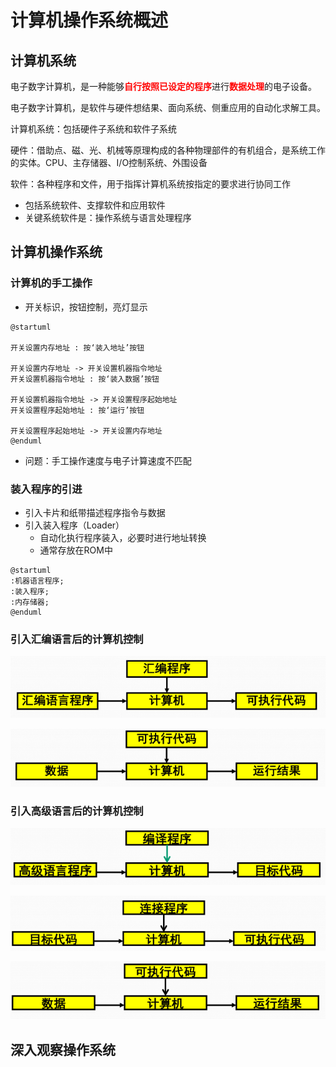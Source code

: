 # 计算机操作系统概述

<style>
    .Red {color:rgb(255,0,0);font-weight:bold;}
    .Orange {color:rgb(255,128,0);font-weight:bold;}
    .Yellow {color:rgb(255,255,0);font-weight:bold;}
    .Green {color:rgb(0,160,0);font-weight:bold;}
    .Cyan {color:rgb(0,255,255);font-weight:bold;}
    .Blue {color:rgb(0,0,255);font-weight:bold;}
    .Purple {color:rgb(128,0,128);font-weight:bold;}
    table th {background-color:#2195f3;font-size:13pt}
    table th:nth-of-type(1) {width:80pt}
</style>

## 计算机系统

电子数字计算机，是一种能够<span class="Red">自行按照已设定的程序</span>进行<span class="Red">数据处理</span>的电子设备。

电子数字计算机，是软件与硬件想结果、面向系统、侧重应用的自动化求解工具。

计算机系统：包括硬件子系统和软件子系统

硬件：借助点、磁、光、机械等原理构成的各种物理部件的有机组合，是系统工作的实体。CPU、主存储器、I/O控制系统、外围设备

软件：各种程序和文件，用于指挥计算机系统按指定的要求进行协同工作

- 包括系统软件、支撑软件和应用软件
- 关键系统软件是：操作系统与语言处理程序

## 计算机操作系统

### 计算机的手工操作

- 开关标识，按钮控制，亮灯显示


```plantuml
@startuml

开关设置内存地址 : 按‘装入地址’按钮

开关设置内存地址 -> 开关设置机器指令地址
开关设置机器指令地址 : 按‘装入数据’按钮

开关设置机器指令地址 -> 开关设置程序起始地址
开关设置程序起始地址 : 按‘运行’按钮

开关设置程序起始地址 -> 开关设置内存地址
@enduml
```

- 问题：手工操作速度与电子计算速度不匹配

### 装入程序的引进

- 引入卡片和纸带描述程序指令与数据
- 引入装入程序（Loader）
    - 自动化执行程序装入，必要时进行地址转换
    - 通常存放在ROM中

```plantuml
@startuml
:机器语言程序;
:装入程序;
:内存储器;
@enduml
```

### 引入汇编语言后的计算机控制

![](./images/image.png)

![](./images/1716194706323_image.png)

### 引入高级语言后的计算机控制

![](./images/1716194778990_image.png)

![](./images/1716194791330_image.png)

![](./images/1716194802456_image.png)

## 深入观察操作系统